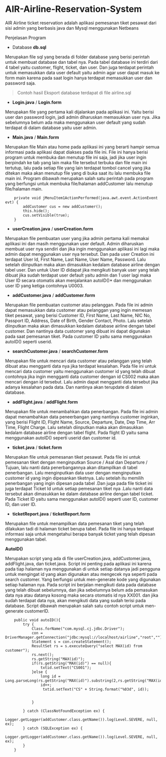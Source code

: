 # AIR-Airline-Reservation-System
AIR Airline ticket reservation adalah aplikasi pemesanan tiket pesawat dari sisi admin yang berbasis java dan Mysql menggunakan Netbeans

Penjelasan Program

- Database **db.sql**

Merupakan file sql yang berada di folder database yang berisi perintah untuk membuat database dan tabel nya. Pada tabel database ini terdiri dari 4 tabel yaitu customer, flight, ticket, dan user. Dan juga terdapat perintah untuk memasukkan data user default yaitu admin agar user dapat masuk ke form main karena pada saat login hanya terdapat memasukkan user dan password saja. 

> Contoh hasil Eksport database terdapat di file airline.sql


- **Login.java** / **Login.form**

Merupakan file yang pertama kali dijalankan pada aplikasi ini. Yaitu berisi user dan password login, jadi admin diharuskan memasukkan user nya. Jika sebelumnya belum ada maka menggunakan user default yang sudah terdapat di dalam database yaitu user admin.

- **Main.java** / **Main.form**

Merupakan file Main atau home pada aplikasi ini yang berarti hampir semua informasi pada aplikasi dapat diakses pada file ini. File ini hanya berisi program untuk membuka dan menutup file ini saja, jadi jika user ingin berpindah ke tab yang lain maka file tersebut terbuka dan file main ini tertutup, lalu pada setiap file yang lain terdapat tombol cancel yang jika ditekan maka akan menutup file yang di buka saat itu lalu membuka file main ini.
Program dibawah merupakan salah satu perintah pada program yang berfungsi untuk membuka file/halaman addCustomer lalu menutup file/halaman main.
```
    private void jMenuItem1ActionPerformed(java.awt.event.ActionEvent evt) {                                           
        addCustomer cus = new addCustomer();
        this.hide();
        cus.setVisible(true);
    }                   
```

- **userCreation.java** / **userCreation.form**

Merupakan file pembuatan user yang jika admin pertama kali memakai aplikasi ini dan masih menggunakan user default. Admin diharuskan membuat user nya sendiri dan jika ingin menggunakan aplikasi ini lagi maka admin dapat menggunakan user nya tersebut. Dan pada user Creation ini terdapat User Id, First Name, Last Name, User Name, Password. Lalu setelah diinputkan maka akan dimasukkan kedalam database airline dengan tabel user. Dan untuk User ID didapat jika mengikuti banyak user yang telah dibuat jika sudah terdapat user default yaitu admin dan 1 user lagi maka User ID secara otomatis akan menjalankan autoID()* dan menggunakan user ID yang ketiga contohnya U0003.

- **addCustomer.java** / **addCustomer.form**

Merupakan file pembuatan customer atau pelanggan. Pada file ini admin dapat memasukkan data customer atau pelanggan yang ingin memesan tiket pesawat, yang berisi Customer ID, First Name, Last Name, NIC No, Passport ID, Address, Date of Birth, Gender Contact, Photo. Lalu  setelah diinputkan maka akan dimasukkan kedalam database airline dengan tabel customer. Dan nantinya data customer yang dibuat ini dapat digunakan pada saat pemesanan tiket. Pada customer ID yaitu sama menggunakan autoID() seperti userid.

- **searchCustomer.java** / **searchCustomer.form**

Merupakan file untuk mencari data customer atau pelanggan yang telah dibuat atau mengganti data nya jika terdapat kesalahan. Pada file ini untuk mencari data customer yaitu menggunakan customer id yang telah dibuat contohnya jika ingin mengganti data customer dengan id CS002 maka akan mencari dengan id tersebut. Lalu admin dapat mengganti data tersebut jika adanya kesalahan pada data. Dan nantinya akan terupdate di dalam database.

- **addFlight.java** / **addFlight.form**

Merupakan file untuk menambahkan data penerbangan. Pada file ini admin dapat menambahkan data peneerbangan yang nantinya customer inginkan, yang berisi Flight ID, Flight Name, Source, Departure, Date, Dep Time, Arr Time, Flight Charge. Lalu setelah diinputkan maka akan dimasukkan kedalam database airline dengan tabel flight. Pada flight ID yaitu sama menggunakan autoID() seperti userid dan customer id.

- **ticket.java** / **ticket.form**

Merupakan file untuk pemesanan tiket pesawat. Pada file ini untuk pemesanan tiket dengan menginputkan Source / Asal dan Departure / Tujuan, lalu nanti data penerbangannya akan ditampilkan di tabel penerbangan. Lalu menginputkan data user dengan menginputkan customer id yang ingin dipesankan tiketnya. Lalu setelah itu memilih penerbangan yang ingin dipesan pada tabel .Dan juga pada file ticket ini juga terdapat Ticket Id untuk setiap pemesanan tiket nya .Lalu nanti data tersebut akan dimasukkan ke dalam database airline dengan tabel ticket. Pada Ticket ID yaitu sama menggunakan autoID() seperti user ID, customer ID, dan user ID.

- **ticketReport.java** / **ticketReport.form**

Merupakan file untuk menampilkan data pemesanan tiket yang telah dilakukan tadi di halaman ticket berupa tabel. Pada file ini hanya terdapat informasi saja untuk mengetahui berapa banyak ticket yang telah dipesan menggunakan tabel.

**AutoID()**

Merupakan script yang ada di file userCreation.java, addCustomer.java, addFlight.java, dan ticket.java. Script ini penting pada aplikasi ini karena pada tiap halaman nya menggunakan di untuk setiap datanya jadi pengguna untuk mengingat id yang akan digunakan atau mengecek nya seperti pada search customer. Yang berfungsi untuk men-generate kode yang digunakan setiap halaman nya. Pada script ini berjalan mengikuti data pada database yang telah dibuat sebelumnya, dan jika sebelumnya belum ada pemasukan data nya atau datanya kosong maka secara otomatis id nya XX001. dan jika sudah terdapat data nya, akan mengikuti data yang sudah terisi pada database.
Script dibawah merupakan salah satu contoh script untuk men-generate customerID.
```
    public void autoID(){
        try {
            Class.forName("com.mysql.cj.jdbc.Driver");
            con = DriverManager.getConnection("jdbc:mysql://localhost/airline","root","");
            Statement s = con.createStatement();
            ResultSet rs = s.executeQuery("select MAX(id) from customer");
            rs.next();
            rs.getString("MAX(id)");
            if(rs.getString("MAX(id)") == null){
                txtid.setText("CS001");
            }else {
                long id = Long.parseLong(rs.getString("MAX(id)").substring(2,rs.getString("MAX(id)").length()));
                id++;
                 txtid.setText("CS" + String.format("%03d", id));
                
                
            }
            
        } catch (ClassNotFoundException ex) {
            Logger.getLogger(addCustomer.class.getName()).log(Level.SEVERE, null, ex);
        } catch (SQLException ex) {
            Logger.getLogger(addCustomer.class.getName()).log(Level.SEVERE, null, ex);
        }
    }                   
```
